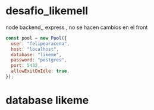 # desafio_likemell

node backend,, express , no se hacen cambios en el front

```javascript
const pool = new Pool({
  user: "felipearacena",
  host: "localhost",
  database: "likeme",
  password: "postgres",
  port: 5432,
  allowExitOnIdle: true,
});
```
# database likeme


